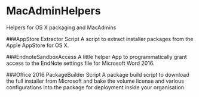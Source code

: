 # MacAdminHelpers
Helpers for OS X packaging and MacAdmins

###AppStore Extractor Script
A script to extract installer packages from the Apple AppStore for OS X.

###EndnoteSandboxAccess
A little helper App to programmatically grant access to the EndNote settings file for Microsoft Word 2016.

###Office 2016 PackageBuilder Script
A package build script to download the full installer from Microsoft and bake the volume license and various configurations into the package for deployment inside your organisation.
